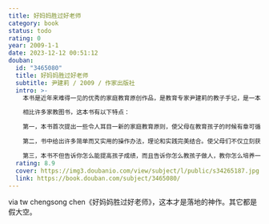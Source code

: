 ```yaml
---
title: 好妈妈胜过好老师
category: book
status: todo
rating: 0
year: 2009-1-1
date: 2023-12-12 00:51:12
douban:
  id: "3465080"
  title: 好妈妈胜过好老师
  subtitle: 尹建莉 / 2009 / 作家出版社
  intro: >-
    本书是近年来难得一见的优秀的家庭教育原创作品，是教育专家尹建莉的教子手记，是一本还未上市就以“手抄本”流传的图书。

    相比许多家教图书，这本书有以下特点：

    第一，本书首次提出一些令人耳目一新的家庭教育原则，使父母在教育孩子的时候有章可循。

    第二，书中给出许多简单而又实用的操作办法，理论和实践完美结合。使父母们不仅立刻获得许多有效的经验，教育意识也随之改善。它是实事求是谈家教的典范，是家长们最实用的工具书。

    第三，本书不但告诉你怎么能提高孩子成绩，而且告诉你怎么教孩子做人，教你怎么培养一个自觉、自强、自立的孩子。
  rating: 8.9
  cover: https://img3.doubanio.com/view/subject/l/public/s34265187.jpg
  link: https://book.douban.com/subject/3465080/
---
```


via tw chengsong chen《好妈妈胜过好老师》，这本才是落地的神作。其它都是假大空。